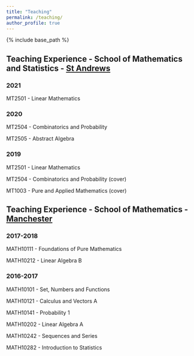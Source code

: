 ```yaml
---
title: "Teaching"
permalink: /teaching/
author_profile: true
---
```

{% include base_path %}

## Teaching Experience -  School of Mathematics and Statistics - [St Andrews](https://www.st-andrews.ac.uk/maths/)

### 2021

MT2501 - Linear Mathematics

### 2020

MT2504 - Combinatorics and Probability

MT2505 - Abstract Algebra

### 2019

MT2501 - Linear Mathematics

MT2504 - Combinatorics and Probability (cover)

MT1003 - Pure and Applied Mathematics (cover)

## Teaching Experience - School of Mathematics - [Manchester](https://www.maths.manchester.ac.uk)

### 2017-2018

MATH10111 - Foundations of Pure Mathematics

MATH10212 - Linear Algebra B

### 2016-2017

MATH10101 - Set, Numbers and Functions

MATH10121 - Calculus and Vectors A

MATH10141 - Probability 1

MATH10202 - Linear Algebra A

MATH10242 - Sequences and Series

MATH10282 - Introduction to Statistics
